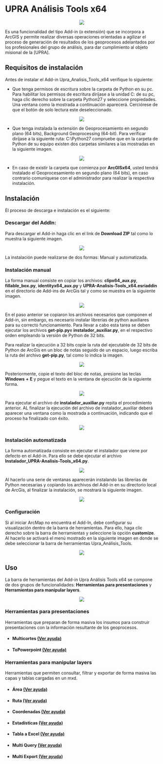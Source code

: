 # UPRA Análisis Tools x64

<p align="center">
  <img src="/Images/Logo_Upra_Analisis_Tools.png">
</p>


Es una funcionalidad del tipo Add-in (o extensión) que se incorpora a ArcGIS y permite realizar diversas operaciones orientadas a agilizar el proceso de generación de resultados de los geoprocesos adelantados por los profesionales del grupo de análisis, para dar cumplimiento al objeto misional de la [UPRA].

## Requisitos de instalación

Antes de instalar el Add-in Upra_Analisis_Tools_x64 verifique lo siguiente:

+ Que tenga permisos de escritura sobre la carpeta de Python en su pc. Para habilitar los permisos de escritura diríjase a la unidad C: de su pc,  haga clic derecho sobre la carpeta Python27 y seleccione propiedades. Una ventana como la mostrada a continuación aparecerá. Cerciórese de que el botón de solo lectura este deseleccionado.

<p align="center">
  <img src="Images\Carpeta_python.png">
</p>

 + Que tenga instalada la extensión de Geoprocesamiento en segundo plano (64 bits), Background Geoprocessing (64-bit). Para verificar diríjase a la siguiente ruta: C:\Python27 compruebe que en la carpeta de Python de su equipo existen dos carpetas similares a las mostradas en la siguiente imagen.

<p align="center">
  <img src="Images\ruta_python.png">
</p>

+ En caso de existir la carpeta que comienza por **ArcGISx64**, usted tendrá instalado el Geoprocesamiento en segundo plano (64 bits), en caso contrario comuníquese con el administrador para realizar la respectiva instalación.

## Instalación

El proceso de descarga e instalación es el siguiente:

### Descargar del AddIn:

Para descargar el Add-in haga clic en el link de **Download ZIP** tal como lo muestra la siguiente imagen.

<p align="center">
  <img src="Images\Descarga.PNG">
</p>

La instalación puede realizarse de dos formas:
Manual y automatizada.

### Instalación manual

La forma manual consiste en copiar los archivos: **clipx64_aux.py**, **fillable_box.py**, **identityx64_aux.py** y **UPRA-Analisis-Tools_x64.esriaddin** en el directorio de Add-ins de ArcGis tal y como se muestra en la siguiente imagen.

<p align="center">
  <img src="Images\Copia_manual.png">
</p>

En el paso anterior se copiaron los archivos necesarios que componen el Add-in, sin embargo, es necesario instalar librerías de python auxiliares para su correcto funcionamiento. Para llevar a cabo esta tarea se deben ejecutar los archivos **get-pip.py**e **instalador_auxiliar.py**, en el respectivo orden empleando la versión de Python de 32 bits.

Para realizar la ejecución a 32 bits copie la ruta del ejecutable de 32 bits de Python de ArcGis en un bloc de notas seguido de un espacio, luego escriba la ruta del archivo **get-pip.py**, tal como lo indica la imagen.

<p align="center">
  <img src="Images\ejecucion_getpip.png">
</p>

Posteriormente, copie el texto del bloc de notas, presione las teclas **Windows** **+** **E** y pegue el texto en la ventana de ejecución de la siguiente forma.


<p align="center">
  <img src="Images\ejecutar_get_pip.png">
</p>


Para ejecutar el archivo de  **instalador_auxiliar.py** repita el procedimiento anterior.
AL finalizar la ejecución del archivo de instalador_auxiliar deberá aparecer una ventana como la mostrada a continuación, indicando que el proceso ha finalizado con éxito.

<p align="center">
  <img src="Images\auxiliar.png">
</p>

### Instalación automatizada

La forma automatizada consiste en ejecutar el instalador que viene por defecto en el Add-in. Para ello se debe ejecutar el archivo **Instalador_UPRA-Analisis-Tools_x64.py**.

<p align="center">
  <img src="Images\ejecutable.png">
</p>

 Al hacerlo una serie de ventanas aparecerán instalando las librerías de Python necesarias y copiando los archivos del Add-in en su directorio local de ArcGis, al finalizar la instalación, se mostrará la siguiente imagen.

  <p align="center">
   <img src="Images\Ventana_Ejecucion.png">
 </p>

### Configuración

 Si al iniciar ArcMap no encuentra el Add-In, debe configurar su visualización dentro de la barra de herramientas. Para ello, haga clic derecho sobre la barra de herramientas y seleccione la opción **customize**. Al hacerlo se activará el menú mostrado en la siguiente imagen en donde se debe seleccionar la barra de herramientas Upra_Análisis_Tools.

<p align="center">
 <img src="/img/activar_menu.png">
</p>

## Uso

La barra de herramientas del Add-in Upra Análisis Tools x64 se compone de dos grupos de funcionalidades: **Herramientas para presentaciones** y **Herramientas para manipular layers**.

<p align="center">
 <img src="Images\barra_de_herramientas.png">
</p>

### Herramientas para presentaciones
Herramientas que preparan de forma masiva los insumos para construir presentaciones con la información resultante de los geoprocesos.


+ #### Multicortes [(Ver ayuda)](https://github.com/UpraAnalisis/UPRA-Analisis-Tools_x64/blob/master/help/Multicortes.md#multicortes-)
+ #### ToPowerpoint [(Ver ayuda)](https://github.com/UpraAnalisis/UPRA-Analisis-Tools_x64/blob/master/help/to_powerpoint.md#to_powerpoint-)


### Herramientas para manipular layers
Herramientas que permiten consultar, filtrar y exportar de forma masiva las capas y tablas cargadas en un mxd.

+ #### Área [(Ver ayuda)](https://github.com/UpraAnalisis/UPRA-Analisis-Tools_x64/blob/master/help/Herramientas_layers.md#%C3%81rea)
+ #### Ruta [(Ver ayuda)](https://github.com/UpraAnalisis/UPRA-Analisis-Tools_x64/blob/master/help/Herramientas_layers.md#ruta)
+ #### Coordenadas [(Ver ayuda)](https://github.com/UpraAnalisis/UPRA-Analisis-Tools_x64/blob/master/help/Herramientas_layers.md#coordenadas)
+ #### Estadísticas [(Ver ayuda)](https://github.com/UpraAnalisis/UPRA-Analisis-Tools_x64/blob/master/help/Herramientas_layers.md#estad%C3%ADsticas)
+ #### Tabla a Excel [(Ver ayuda)](https://github.com/UpraAnalisis/UPRA-Analisis-Tools_x64/blob/master/help/Herramientas_layers.md#tabla-a-excel)
+ #### Multi Query [(Ver ayuda)](https://github.com/UpraAnalisis/UPRA-Analisis-Tools_x64/blob/master/help/Herramientas_layers.md#multi-query)
+ #### Multi Export [(Ver ayuda)](https://github.com/UpraAnalisis/UPRA-Analisis-Tools_x64/blob/master/help/Herramientas_layers.md#multi-export)
